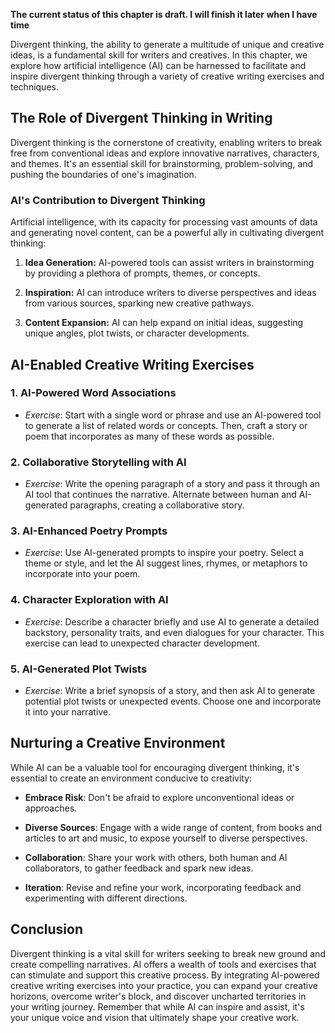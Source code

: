 **The current status of this chapter is draft. I will finish it later when I have time**

Divergent thinking, the ability to generate a multitude of unique and creative ideas, is a fundamental skill for writers and creatives. In this chapter, we explore how artificial intelligence (AI) can be harnessed to facilitate and inspire divergent thinking through a variety of creative writing exercises and techniques.

The Role of Divergent Thinking in Writing
-----------------------------------------

Divergent thinking is the cornerstone of creativity, enabling writers to break free from conventional ideas and explore innovative narratives, characters, and themes. It's an essential skill for brainstorming, problem-solving, and pushing the boundaries of one's imagination.

### **AI's Contribution to Divergent Thinking**

Artificial intelligence, with its capacity for processing vast amounts of data and generating novel content, can be a powerful ally in cultivating divergent thinking:

1. **Idea Generation:** AI-powered tools can assist writers in brainstorming by providing a plethora of prompts, themes, or concepts.

2. **Inspiration:** AI can introduce writers to diverse perspectives and ideas from various sources, sparking new creative pathways.

3. **Content Expansion:** AI can help expand on initial ideas, suggesting unique angles, plot twists, or character developments.

AI-Enabled Creative Writing Exercises
-------------------------------------

### **1. AI-Powered Word Associations**

* *Exercise*: Start with a single word or phrase and use an AI-powered tool to generate a list of related words or concepts. Then, craft a story or poem that incorporates as many of these words as possible.

### **2. Collaborative Storytelling with AI**

* *Exercise*: Write the opening paragraph of a story and pass it through an AI tool that continues the narrative. Alternate between human and AI-generated paragraphs, creating a collaborative story.

### **3. AI-Enhanced Poetry Prompts**

* *Exercise*: Use AI-generated prompts to inspire your poetry. Select a theme or style, and let the AI suggest lines, rhymes, or metaphors to incorporate into your poem.

### **4. Character Exploration with AI**

* *Exercise*: Describe a character briefly and use AI to generate a detailed backstory, personality traits, and even dialogues for your character. This exercise can lead to unexpected character development.

### **5. AI-Generated Plot Twists**

* *Exercise*: Write a brief synopsis of a story, and then ask AI to generate potential plot twists or unexpected events. Choose one and incorporate it into your narrative.

Nurturing a Creative Environment
--------------------------------

While AI can be a valuable tool for encouraging divergent thinking, it's essential to create an environment conducive to creativity:

* **Embrace Risk**: Don't be afraid to explore unconventional ideas or approaches.

* **Diverse Sources**: Engage with a wide range of content, from books and articles to art and music, to expose yourself to diverse perspectives.

* **Collaboration**: Share your work with others, both human and AI collaborators, to gather feedback and spark new ideas.

* **Iteration**: Revise and refine your work, incorporating feedback and experimenting with different directions.

Conclusion
----------

Divergent thinking is a vital skill for writers seeking to break new ground and create compelling narratives. AI offers a wealth of tools and exercises that can stimulate and support this creative process. By integrating AI-powered creative writing exercises into your practice, you can expand your creative horizons, overcome writer's block, and discover uncharted territories in your writing journey. Remember that while AI can inspire and assist, it's your unique voice and vision that ultimately shape your creative work.
